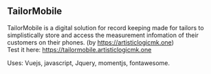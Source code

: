 ## TailorMobile
TailorMobile is a digital solution for record keeping made for tailors to simplistically store and access the measurement infomation of their customers on their phones. (by https://artisticlogicmk.one)<br>
Test it here: https://tailormobile.artisticlogicmk.one

Uses:
Vuejs, javascript, Jquery, momentjs, fontawesome.